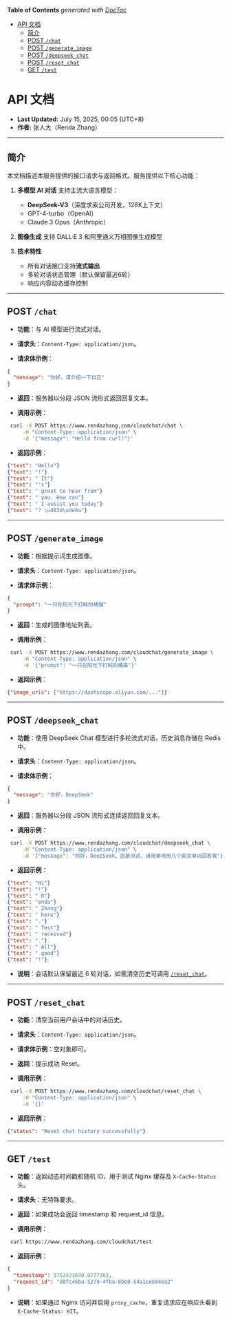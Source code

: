<!-- START doctoc generated TOC please keep comment here to allow auto update -->
<!-- DON'T EDIT THIS SECTION, INSTEAD RE-RUN doctoc TO UPDATE -->
**Table of Contents**  *generated with [DocToc](https://github.com/thlorenz/doctoc)*

- [API 文档](#api-%E6%96%87%E6%A1%A3)
  - [简介](#%E7%AE%80%E4%BB%8B)
  - [POST `/chat`](#post-chat)
  - [POST `/generate_image`](#post-generate_image)
  - [POST `/deepseek_chat`](#post-deepseek_chat)
  - [POST `/reset_chat`](#post-reset_chat)
  - [GET `/test`](#get-test)

<!-- END doctoc generated TOC please keep comment here to allow auto update -->

# API 文档

* **Last Updated:** July 15, 2025, 00:05 (UTC+8)
* **作者:** 张人大（Renda Zhang）

---

## 简介

本文档描述本服务提供的接口请求与返回格式。服务提供以下核心功能：

1. **多模型 AI 对话**
   支持主流大语言模型：
   - **DeepSeek-V3**（深度求索公司开发，128K上下文）
   - GPT-4-turbo（OpenAI）
   - Claude 3 Opus（Anthropic）

2. **图像生成**
   支持 DALL·E 3 和阿里通义万相图像生成模型

3. **技术特性**
    - 所有对话接口支持**流式输出**
    - 多轮对话状态管理（默认保留最近6轮）
    - 响应内容动态缓存控制

---

## POST `/chat`

- **功能**：与 AI 模型进行流式对话。

 - **请求头**：`Content-Type: application/json`。

- **请求体示例**：

```json
{
  "message": "你好，请介绍一下自己"
}
```

- **返回**：服务器以分段 JSON 流形式返回回复文本。

- **调用示例**：

```bash
 curl -X POST https://www.rendazhang.com/cloudchat/chat \
     -H "Content-Type: application/json" \
     -d '{"message": "Hello from curl!"}'
```

- **返回示例**：

```json
{"text": "Hello"}
{"text": "!"}
{"text": " It"}
{"text": "'s"}
{"text": " great to hear from"}
{"text": " you. How can"}
{"text": " I assist you today"}
{"text": "? \ud83d\ude0a"}
```

---

## POST `/generate_image`

- **功能**：根据提示词生成图像。

 - **请求头**：`Content-Type: application/json`。

- **请求体示例**：

```json
{
  "prompt": "一只在阳光下打盹的橘猫"
}
```

- **返回**：生成的图像地址列表。

- **调用示例**：

```bash
 curl -X POST https://www.rendazhang.com/cloudchat/generate_image \
     -H "Content-Type: application/json" \
     -d '{"prompt": "一只在阳光下打盹的橘猫"}'
```

- **返回示例**：

```json
{"image_urls": ["https://dashscope.aliyun.com/..."]}
```

---

## POST `/deepseek_chat`

- **功能**：使用 DeepSeek Chat 模型进行多轮流式对话，历史消息存储在 Redis 中。

 - **请求头**：`Content-Type: application/json`。

- **请求体示例**：

```json
{
  "message": "你好，DeepSeek"
}
```

- **返回**：服务器以分段 JSON 流形式连续返回回复文本。

- **调用示例**：

```bash
 curl -X POST https://www.rendazhang.com/cloudchat/deepseek_chat \
     -H "Content-Type: application/json" \
     -d '{"message": "你好，DeepSeek，这是测试，请简单地用几个英文单词回答我"}'
```

- **返回示例**：

```json
{"text": "Hi"}
{"text": "!"}
{"text": " R"}
{"text": "enda"}
{"text": " Zhang"}
{"text": " here"}
{"text": "."}
{"text": " Test"}
{"text": " received"}
{"text": "."}
{"text": " All"}
{"text": " good"}
{"text": "!"}
```

- **说明**：会话默认保留最近 6 轮对话，如需清空历史可调用 [`/reset_chat`](#post-reset_chat)。

---

## POST `/reset_chat`

- **功能**：清空当前用户会话中的对话历史。

 - **请求头**：`Content-Type: application/json`。

- **请求体示例**：空对象即可。

- **返回**：提示成功 Reset。

- **调用示例**：

```bash
 curl -X POST https://www.rendazhang.com/cloudchat/reset_chat \
     -H "Content-Type: application/json" \
     -d '{}'
```

- **返回示例**：

```json
{"status": "Reset chat history successfully"}
```

---

## GET `/test`

- **功能**：返回动态时间戳和随机 ID，用于测试 Nginx 缓存及 `X-Cache-Status` 头。

 - **请求头**：无特殊要求。

- **返回**：如果成功会返回 timestamp 和 request_id 信息。

- **调用示例**：

```bash
 curl https://www.rendazhang.com/cloudchat/test
```

- **返回示例**：

```json
{
  "timestamp": 1752421640.8777363,
  "request_id": "d8fc46ba-5279-4fba-8bb0-54a1ceb94ba2"
}
```

- **说明**：如果通过 Nginx 访问并启用 `proxy_cache`，重复请求应在响应头看到 `X-Cache-Status: HIT`。
